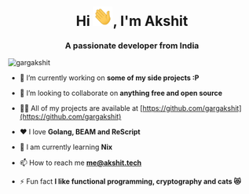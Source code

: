 <h1 align="center">Hi <img src="https://raw.githubusercontent.com/ABSphreak/ABSphreak/master/gifs/Hi.gif" width="40px" />, I'm Akshit</h1>
<h3 align="center">A passionate developer from India</h3>
<p align="left"> <img src="https://komarev.com/ghpvc/?username=gargakshit" alt="gargakshit" /> </p>

- 🔭 I’m currently working on **some of my side projects :P**

- 👯 I’m looking to collaborate on **anything free and open source**

- 👨‍💻 All of my projects are available at [https://github.com/gargakshit](https://github.com/gargakshit)

- ❤ I love **Golang, BEAM and ReScript**

- 🧠 I am currently learning **Nix**

- 📫 How to reach me **me@akshit.tech**

- ⚡ Fun fact **I like functional programming, cryptography and cats 😻**

<!-- - 🎧 I like **{sp_liked} songs accross {sp_abl} albums**. I have **{sp_pl} playlists of awesome music.** -->
